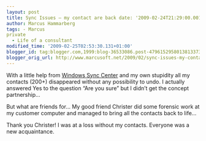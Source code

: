 ```yaml
---
layout: post
title: Sync Issues – my contact are back date: '2009-02-24T21:29:00.001+01:00'
author: Marcus Hammarberg
tags: - Marcus
private
  - Life of a consultant
modified_time: '2009-02-25T02:53:30.131+01:00'
blogger_id: tag:blogger.com,1999:blog-36533086.post-4796152958013813373
blogger_orig_url: http://www.marcusoft.net/2009/02/sync-issues-my-contact-are-back.html
---
```



With a little help from <a
href="http://www.microsoft.com/windows/windows-vista/features/sync-center.aspx"
target="_blank">Windows Sync Center</a> and my own stupidity all my
contacts (200+) disappeared without any possibility to undo. I actually
answered Yes to the question “Are you sure” but I didn’t get the concept
partnership…

But what are friends for… My good friend Christer did some forensic work
at my customer computer and managed to bring all the contacts back to
life…

Thank you Christer! I was at a loss without my contacts. Everyone was a
new acquaintance.
